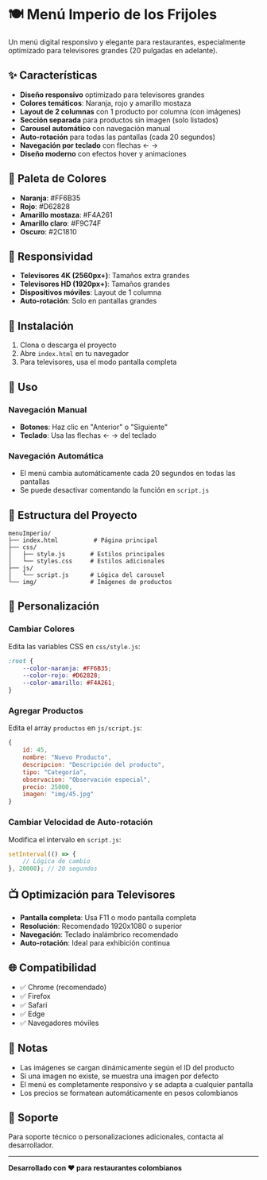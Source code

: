 # 🍽️ Menú Imperio de los Frijoles

Un menú digital responsivo y elegante para restaurantes, especialmente optimizado para televisores grandes (20 pulgadas en adelante).

## ✨ Características

- **Diseño responsivo** optimizado para televisores grandes
- **Colores temáticos**: Naranja, rojo y amarillo mostaza
- **Layout de 2 columnas** con 1 producto por columna (con imágenes)
- **Sección separada** para productos sin imagen (solo listados)
- **Carousel automático** con navegación manual
- **Auto-rotación** para todas las pantallas (cada 20 segundos)
- **Navegación por teclado** con flechas ← →
- **Diseño moderno** con efectos hover y animaciones

## 🎨 Paleta de Colores

- **Naranja**: #FF6B35
- **Rojo**: #D62828  
- **Amarillo mostaza**: #F4A261
- **Amarillo claro**: #F9C74F
- **Oscuro**: #2C1810

## 📱 Responsividad

- **Televisores 4K (2560px+)**: Tamaños extra grandes
- **Televisores HD (1920px+)**: Tamaños grandes
- **Dispositivos móviles**: Layout de 1 columna
- **Auto-rotación**: Solo en pantallas grandes

## 🚀 Instalación

1. Clona o descarga el proyecto
2. Abre `index.html` en tu navegador
3. Para televisores, usa el modo pantalla completa

## 🎯 Uso

### Navegación Manual
- **Botones**: Haz clic en "Anterior" o "Siguiente"
- **Teclado**: Usa las flechas ← → del teclado

### Navegación Automática
- El menú cambia automáticamente cada 20 segundos en todas las pantallas
- Se puede desactivar comentando la función en `script.js`

## 📁 Estructura del Proyecto

```
menuImperio/
├── index.html          # Página principal
├── css/
│   ├── style.js       # Estilos principales
│   └── styles.css     # Estilos adicionales
├── js/
│   └── script.js      # Lógica del carousel
└── img/               # Imágenes de productos
```

## 🔧 Personalización

### Cambiar Colores
Edita las variables CSS en `css/style.js`:
```css
:root {
    --color-naranja: #FF6B35;
    --color-rojo: #D62828;
    --color-amarillo: #F4A261;
}
```

### Agregar Productos
Edita el array `productos` en `js/script.js`:
```javascript
{
    id: 45,
    nombre: "Nuevo Producto",
    descripcion: "Descripción del producto",
    tipo: "Categoría",
    observacion: "Observación especial",
    precio: 25000,
    imagen: "img/45.jpg"
}
```

### Cambiar Velocidad de Auto-rotación
Modifica el intervalo en `script.js`:
```javascript
setInterval(() => {
    // Lógica de cambio
}, 20000); // 20 segundos
```

## 📺 Optimización para Televisores

- **Pantalla completa**: Usa F11 o modo pantalla completa
- **Resolución**: Recomendado 1920x1080 o superior
- **Navegación**: Teclado inalámbrico recomendado
- **Auto-rotación**: Ideal para exhibición continua

## 🌐 Compatibilidad

- ✅ Chrome (recomendado)
- ✅ Firefox
- ✅ Safari
- ✅ Edge
- ✅ Navegadores móviles

## 📝 Notas

- Las imágenes se cargan dinámicamente según el ID del producto
- Si una imagen no existe, se muestra una imagen por defecto
- El menú es completamente responsivo y se adapta a cualquier pantalla
- Los precios se formatean automáticamente en pesos colombianos

## 🤝 Soporte

Para soporte técnico o personalizaciones adicionales, contacta al desarrollador.

---

**Desarrollado con ❤️ para restaurantes colombianos**

